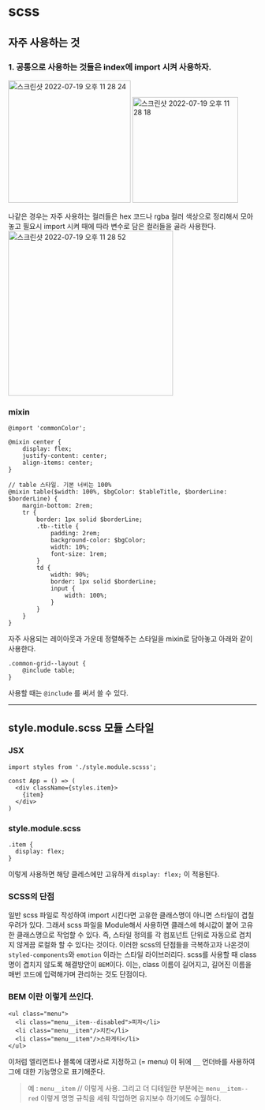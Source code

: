 # scss

## 자주 사용하는 것

### 1. 공통으로 사용하는 것들은 index에 import 시켜 사용하자.

<img width="248" alt="스크린샷 2022-07-19 오후 11 28 24" src="https://user-images.githubusercontent.com/71499150/179775352-1fed1e1b-d8ca-400f-b41e-1f5a5534075d.png">
<img width="214" alt="스크린샷 2022-07-19 오후 11 28 18" src="https://user-images.githubusercontent.com/71499150/179775376-b80bee8f-2200-4e16-9b9c-7b73f388f9f4.png">

나같은 경우는 자주 사용하는 컬러들은 hex 코드나 rgba 컬러 색상으로 정리해서 모아놓고 필요시 import 시켜 때에 따라 변수로 담은 컬러들을 골라 사용한다.
<img width="334" alt="스크린샷 2022-07-19 오후 11 28 52" src="https://user-images.githubusercontent.com/71499150/179775708-9bb6e4d3-59e1-4d98-a809-734e9c1ee7e2.png">

### mixin

```
@import 'commonColor';

@mixin center {
    display: flex;
    justify-content: center;
    align-items: center;
}

// table 스타일. 기본 너비는 100%
@mixin table($width: 100%, $bgColor: $tableTitle, $borderLine: $borderLine) {
    margin-bottom: 2rem;
    tr {
        border: 1px solid $borderLine;
        .tb--title {
            padding: 2rem;
            background-color: $bgColor;
            width: 10%;
            font-size: 1rem;
        }
        td {
            width: 90%;
            border: 1px solid $borderLine;
            input {
                width: 100%;
            }
        }
    }
}

```

자주 사용되는 레이아웃과 가운데 정렬해주는 스타일을 mixin로 담아놓고 아래와 같이 사용한다.

```
.common-grid--layout {
    @include table;
}
```

사용할 때는 `@include` 를 써서 쓸 수 있다.

------------------------------------

## style.module.scss 모듈 스타일

### JSX

```
import styles from './style.module.scsss';

const App = () => (
  <div className={styles.item}>
    {item}
  </div>
)

```

### style.module.scss

```
.item {
  display: flex;
}
```

이렇게 사용하면 해당 클레스에만 고유하게 `display: flex;` 이 적용된다. 

### SCSS의 단점

일반 scss 파일로 작성하여 import 시킨다면 고유한 클래스명이 아니면 스타일이 겹칠 우려가 있다.
그래서 scss 파일을 Module해서 사용하면 클래스에 해시값이 붙어 고유한 클래스명으로 작업할 수 있다.
즉, 스타일 정의를 각 컴포넌트 단위로 자동으로 겹치지 않게끔 로컬화 할 수 있다는 것이다.
이러한 scss의 단점들을 극복하고자 나온것이 `styled-components`와 `emotion` 이라는 스타일 라이브러리다.
scss를 사용할 때 class명이 겹치지 않도록 해결방안이 `BEM`이다. 이는, class 이름이 길어지고, 길어진 이름을 매번 코드에 입력해가며 관리하는 것도 단점이다. 

### BEM 이란 이렇게 쓰인다.

```
<ul class="menu">     
  <li class="menu__item--disabled">피자</li>     
  <li class="menu__item"/>치킨</li>   
  <li class="menu__item"/>스파게티</li> 
</ul>
```

이처럼 엘리먼트나 블록에 대명사로 지정하고 (= menu) 이 뒤에 `__` 언더바를 사용하여 그에 대한 기능명으로 표기해준다. 
> 예 : `menu__item` // 이렇게 사용. 그리고 더 디테일한 부분에는 `menu__item--red` 이렇게 명명 규칙을 세워 작업하면 유지보수 하기에도 수월하다.
